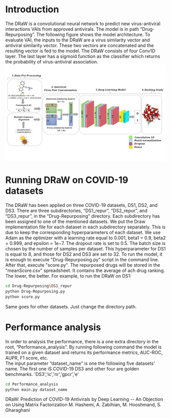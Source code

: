 # Introduction
The DRaW is a convolutional neural network to predict new virus-antiviral interactions VAIs from approved antivirals. The model is in path “Drug-Repurposing”.  The following figure shows the model architecture. To evaluate VAI, the inputs to the DRaW are a virus similarity vector and antiviral similarity vector. These two vectors are concatenated and the resulting vector is fed to the model. The DRaW consists of four Conv1D layer. The last layer has a sigmoid function as the classifier which returns the probability of virus-antiviral association. 
![Alt text](CovidModel.png?raw=true "CovidModel")
# Running DRaW on COVID-19 datasets
The DRaW has been applied on three COVID-19 datasets, DS1, DS2, and DS3. There are three subdirectories, “DS1_repur”, “DS2_repur”, and “DS3_repur”, in the “Drug-Repurposing” directory. Each subdirectory has been assigned to one of the mentioned datasets. We put the Draw implementation file for each dataset in each subdirectory separately. This is due to keep the corresponding hyperparameters of each dataset. 
We use Adam as the optimizer with a learning rate equal to 0.001, beta1 = 0.9, beta2 = 0.999, and epsilon = 1e−7. The dropout rate is set to 0.5. The batch size is chosen by the number of samples per dataset. This hyperparameter for DS1 is equal to 8, and those for DS2 and DS3 are set to 32.
To run the model, it is enough to execute "Drug-Repurposing.py" script in the command line. After that, execute "score.py". The repurposed drugs will be stored in the "meanScore.csv" spreadsheet. It contains the average of ach drug ranking. The lower, the better. For example, to run the DRaW on DS1:
```bash
cd Drug-Repurposing\DS1_repur
python Drug-Repurposing.py 
python score.py
```
Same goes for other datasets. Just change the directory path.
# Performance analysis
In order to analysis the performance, there is a one extra directory in the root, “Performance_analysis”. By running following command the model is trained on a given dataset and returns its performance metrics, AUC-ROC, AUPR, F1 score, etc.   
The input parameter “dataset_name” is one the following five datasets’ name. The first one iS COVID-19 DS3 and other four are golden benchmarks. 
'DS3','ic','nr','gpcr','e'

```bash
cd Performance_analysis
python main.py dataset_name
```

DRaW: Prediction of COVID-19 Antivirals by Deep Learning -- An Objection on Using Matrix Factorization
M. Hashemi, A. Zabihian, M. Hooshmand, S. Gharaghani

